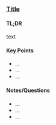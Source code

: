 ### [Title](URL)

#### TL;DR

text

#### Key Points

* ...
* ...
* ...

#### Notes/Questions

* ...
* ...
* ...

